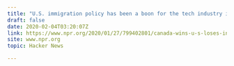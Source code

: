 ```yaml
---
title: "U.S. immigration policy has been a boon for the tech industry in Canada"
draft: false
date: 2020-02-04T03:20:07Z
link: https://www.npr.org/2020/01/27/799402801/canada-wins-u-s-loses-in-global-fight-for-high-tech-workers?f=1001&sc=18&utm_medium=RSS&utm_source=hune
site: www.npr.org
topic: Hacker News  

---
```

